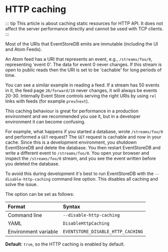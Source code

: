 # HTTP caching

::: tip
This article is about caching static resources for HTTP API. It does not affect the server performance directly and cannot be used with TCP clients.
:::

Most of the URIs that EventStoreDB emits are immutable (including the UI and Atom Feeds).

An Atom feed has a URI that represents an event, e.g., `/streams/foo/0`, representing 'event 0'. The data for event 0 never changes. If this stream is open to public reads then the URI is set to be 'cachable' for long periods of time.

You can see a similar example in reading a feed. If a stream has 50 events in it, the feed page `20/forward/10` never changes, it will always be events 20-30. Internally Event Store controls serving the right URIs by using `rel` links with feeds (for example `prev`/`next`).

This caching behaviour is great for performance in a production environment and we recommended you use it, but in a developer environment it can become confusing.

For example, what happens if you started a database, wrote `/streams/foo/0` and performed a `GET` request? The `GET` request is cachable and now in your cache. Since this is a development environment, you shutdown EventStoreDB and delete the database. You then restart EventStoreDB and write a different event to `/streams/foo/0`. You open your browser and inspect the `/streams/foo/0` stream, and you see the event written before you deleted the database.

To avoid this during development it's best to run EventStoreDB with the `--disable-http-caching` command line option. This disables all caching and solve the issue.

The option can be set as follows:

| Format               | Syntax |
| :------------------- | :----- |
| Command line         | `--disable-http-caching` |
| YAML                 | `DisableHttpCaching` |
| Environment variable | `EVENTSTORE_DISABLE_HTTP_CACHING` | 

**Default**: `true`, so the HTTP caching is enabled by default.
